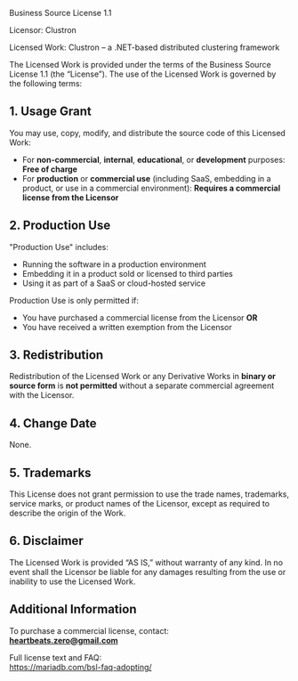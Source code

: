 Business Source License 1.1

Licensor: Clustron 

Licensed Work: Clustron – a .NET-based distributed clustering framework

The Licensed Work is provided under the terms of the Business Source License 1.1 (the “License”). The use of the Licensed Work is governed by the following terms:

## 1. Usage Grant

You may use, copy, modify, and distribute the source code of this Licensed Work:

- For **non-commercial**, **internal**, **educational**, or **development** purposes: **Free of charge**
- For **production** or **commercial use** (including SaaS, embedding in a product, or use in a commercial environment): **Requires a commercial license from the Licensor**

## 2. Production Use

"Production Use" includes:
- Running the software in a production environment
- Embedding it in a product sold or licensed to third parties
- Using it as part of a SaaS or cloud-hosted service

Production Use is only permitted if:
- You have purchased a commercial license from the Licensor **OR**
- You have received a written exemption from the Licensor

## 3. Redistribution

Redistribution of the Licensed Work or any Derivative Works in **binary or source form** is **not permitted** without a separate commercial agreement with the Licensor.

## 4. Change Date

None.

## 5. Trademarks

This License does not grant permission to use the trade names, trademarks, service marks, or product names of the Licensor, except as required to describe the origin of the Work.

## 6. Disclaimer

The Licensed Work is provided “AS IS,” without warranty of any kind. In no event shall the Licensor be liable for any damages resulting from the use or inability to use the Licensed Work.

## Additional Information

To purchase a commercial license, contact:  
**heartbeats.zero@gmail.com** 

Full license text and FAQ:  
https://mariadb.com/bsl-faq-adopting/

